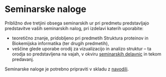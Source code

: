# Seminarske naloge

Približno dve tretjini obsega seminarskih ur pri predmetu predstavljajo predstavitve vaših seminarskih nalog, pri izdelavi katerih uporabite:
- teoretično znanje, pridobljeno pri predmetih Struktura proteinov in Biokemijska informatika (ter drugih predmetih),
- veščine glede uporabe orodij za vizualizacijo in analizo struktur – ta orodja so predstavljena na vajah, v okviru [seminarskih delavnic](delavnice.md) in tekom predavanj.

Seminarske naloge je potrebno pripraviti v skladu z [navodili](naloge-navodila.md).